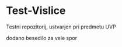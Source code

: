 Test-Vislice
============

Testni repozitorij, ustvarjen pri predmetu UVP

dodano besedilo za vele spor